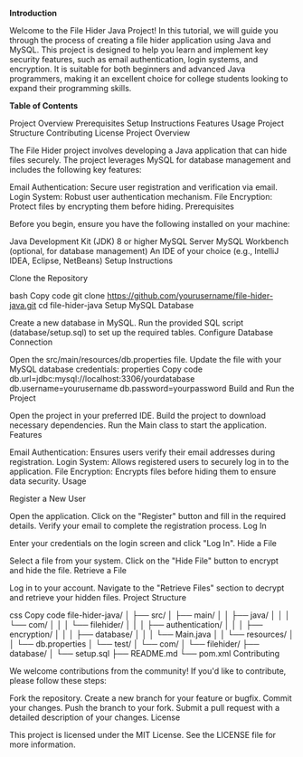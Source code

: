 **Introduction**

Welcome to the File Hider Java Project! In this tutorial, we will guide you through the process of creating a file hider application using Java and MySQL. This project is designed to help you learn and implement key security features, such as email authentication, login systems, and encryption. It is suitable for both beginners and advanced Java programmers, making it an excellent choice for college students looking to expand their programming skills.

**Table of Contents**

Project Overview
Prerequisites
Setup Instructions
Features
Usage
Project Structure
Contributing
License
Project Overview

The File Hider project involves developing a Java application that can hide files securely. The project leverages MySQL for database management and includes the following key features:

Email Authentication: Secure user registration and verification via email.
Login System: Robust user authentication mechanism.
File Encryption: Protect files by encrypting them before hiding.
Prerequisites

Before you begin, ensure you have the following installed on your machine:

Java Development Kit (JDK) 8 or higher
MySQL Server
MySQL Workbench (optional, for database management)
An IDE of your choice (e.g., IntelliJ IDEA, Eclipse, NetBeans)
Setup Instructions

Clone the Repository

bash
Copy code
git clone https://github.com/yourusername/file-hider-java.git
cd file-hider-java
Setup MySQL Database

Create a new database in MySQL.
Run the provided SQL script (database/setup.sql) to set up the required tables.
Configure Database Connection

Open the src/main/resources/db.properties file.
Update the file with your MySQL database credentials:
properties
Copy code
db.url=jdbc:mysql://localhost:3306/yourdatabase
db.username=yourusername
db.password=yourpassword
Build and Run the Project

Open the project in your preferred IDE.
Build the project to download necessary dependencies.
Run the Main class to start the application.
Features

Email Authentication: Ensures users verify their email addresses during registration.
Login System: Allows registered users to securely log in to the application.
File Encryption: Encrypts files before hiding them to ensure data security.
Usage

Register a New User

Open the application.
Click on the "Register" button and fill in the required details.
Verify your email to complete the registration process.
Log In

Enter your credentials on the login screen and click "Log In".
Hide a File

Select a file from your system.
Click on the "Hide File" button to encrypt and hide the file.
Retrieve a File

Log in to your account.
Navigate to the "Retrieve Files" section to decrypt and retrieve your hidden files.
Project Structure

css
Copy code
file-hider-java/
│
├── src/
│   ├── main/
│   │   ├── java/
│   │   │   └── com/
│   │   │       └── filehider/
│   │   │           ├── authentication/
│   │   │           ├── encryption/
│   │   │           ├── database/
│   │   │           └── Main.java
│   │   └── resources/
│   │       └── db.properties
│   └── test/
│       └── com/
│           └── filehider/
├── database/
│   └── setup.sql
├── README.md
└── pom.xml
Contributing

We welcome contributions from the community! If you'd like to contribute, please follow these steps:

Fork the repository.
Create a new branch for your feature or bugfix.
Commit your changes.
Push the branch to your fork.
Submit a pull request with a detailed description of your changes.
License

This project is licensed under the MIT License. See the LICENSE file for more information.

